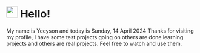  <h1>
    <img src="https://emojis.slackmojis.com/emojis/images/1643510097/45343/hi.gif?1643510097" width="30"/> 
    Hello!
 </h1>
 <p>
    My name is Yeeyson and today is Sunday, 14 April 2024
    Thanks for visiting my profile, I have some test projects going on others are done learning projects and others are real projects.
    Feel free to watch and use them.
 </p>